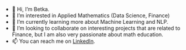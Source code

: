- 👋 Hi, I’m Betka.
- 👀 I’m interested in Applied Mathematics (Data Science, Finance)
- 🌱 I’m currently learning more about Machine Learning and NLP.
- 💞️ I’m looking to collaborate on interesting projects that are related to Finance, but I am also very passionate about math education.
- 📫 You can reach me on [LinkedIn](https://www.linkedin.com/in/bohinikovaalzbeta/).

<!---
Betka112/Betka112 is a ✨ special ✨ repository because its `README.md` (this file) appears on your GitHub profile.
You can click the Preview link to take a look at your changes.
--->
